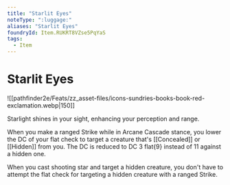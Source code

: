 ```yaml
---
title: "Starlit Eyes"
noteType: ":luggage:"
aliases: "Starlit Eyes"
foundryId: Item.RUKRT8VZse5PqYaS
tags:
  - Item
---
```


# Starlit Eyes
![[pathfinder2e/Feats/zz_asset-files/icons-sundries-books-book-red-exclamation.webp|150]]

Starlight shines in your sight, enhancing your perception and range.

When you make a ranged Strike while in Arcane Cascade stance, you lower the DC of your flat check to target a creature that's [[Concealed]] or [[Hidden]] from you. The DC is reduced to DC 3 flat{9} instead of 11 against a hidden one.

When you cast shooting star and target a hidden creature, you don't have to attempt the flat check for targeting a hidden creature with a ranged Strike.
